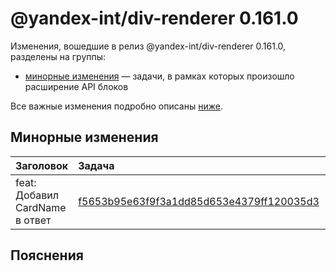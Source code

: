 # @yandex-int/div-renderer 0.161.0

<!-- ЧЕЛОВЕЧЕСКОЕ ВСТУПЛЕНИЕ -->

Изменения, вошедшие в релиз @yandex-int/div-renderer 0.161.0, разделены на группы:

* [минорные изменения](#Минорные-изменения) — задачи, в рамках которых произошло расширение API блоков

Все важные изменения подробно описаны [ниже](#Пояснения).

## Минорные изменения

| Заголовок                      | Задача                                     | PR  |
| :----------------------------- | :----------------------------------------- | :-- |
| feat: Добавил CardName в ответ | [f5653b95e63f9f3a1dd85d653e4379ff120035d3] | N/A |

## Пояснения

[f5653b95e63f9f3a1dd85d653e4379ff120035d3]: https://a.yandex-team.ru/arc_vcs/commit/f5653b95e63f9f3a1dd85d653e4379ff120035d3
